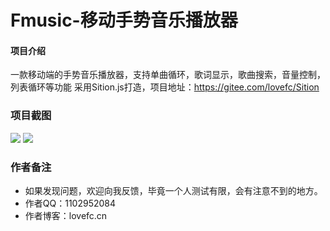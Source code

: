 # Fmusic-移动手势音乐播放器

#### 项目介绍
一款移动端的手势音乐播放器，支持单曲循环，歌词显示，歌曲搜索，音量控制，列表循环等功能
采用Sition.js打造，项目地址：https://gitee.com/lovefc/Sition
### 项目截图
![](https://www.showdoc.cc/server/api/common/visitfile/sign/9cacc505f4087b0609debd3a0da26ba1?showdoc=.jpg)
![](https://www.showdoc.cc/server/api/common/visitfile/sign/40dd3595afe3b64eb585a411ecbc8506?showdoc=.jpg)
### 作者备注
- 如果发现问题，欢迎向我反馈，毕竟一个人测试有限，会有注意不到的地方。
- 作者QQ：1102952084
- 作者博客：lovefc.cn